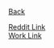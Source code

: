 [Back](../../../)  
  
[Reddit Link](https://www.reddit.com/r/ludobots/wiki/pyrosim/neurons)  
[Work Link]()
  

